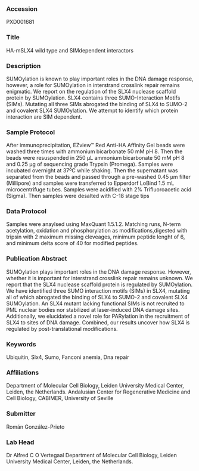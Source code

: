 ### Accession
PXD001681

### Title
HA-mSLX4 wild type and SIMdependent interactors

### Description
SUMOylation is known to play important roles in the DNA damage response, however, a role for SUMOylation in interstrand crosslink repair remains enigmatic.  We report on the regulation of the SLX4 nuclease scaffold protein by SUMOylation. SLX4 contains three SUMO-Interaction Motifs (SIMs). Mutating all three SIMs abrogated the binding of SLX4 to SUMO-2 and covalent SLX4 SUMOylation. We attempt to identify which protein interaction are SIM dependent.

### Sample Protocol
After immunoprecipitation, EZview™ Red Anti-HA Affinity Gel beads were washed three times with ammonium bicarbonate 50 mM pH 8. Then the beads were resuspended in 250 µL ammonium bicarbonate 50 mM pH 8 and 0.25 µg of sequencing grade Trypsin (Promega). Samples were incubated overnight at 37ºC while shaking. Then the supernatant was separated from the beads and passed through a pre-washed 0.45 µm filter (Millipore) and samples were transferred to Epperdorf LoBind 1.5 mL microcentrifuge tubes. Samples were acidified with 2% Trifluoroacetic acid (Sigma). Then samples were desalted with C-18 stage tips

### Data Protocol
Samples were anaylsed using MaxQuant 1.5.1.2. Matching runs, N-term acetylation, oxidation and phosphorylation as modifications,digested with tripsin with 2 maximum missing cleveages, minimum peptide lenght of 6, and minimum delta score of 40 for modified peptides.

### Publication Abstract
SUMOylation plays important roles in the DNA damage response. However, whether it is important for interstrand crosslink repair remains unknown. We report that the SLX4 nuclease scaffold protein is regulated by SUMOylation. We have identified three SUMO interaction motifs (SIMs) in SLX4, mutating all of which abrogated the binding of SLX4 to SUMO-2 and covalent SLX4 SUMOylation. An SLX4 mutant lacking functional SIMs is not recruited to PML nuclear bodies nor stabilized at laser-induced DNA damage sites. Additionally, we elucidated a novel role for PARylation in the recruitment of SLX4 to sites of DNA damage. Combined, our results uncover how SLX4 is regulated by post-translational modifications.

### Keywords
Ubiquitin, Slx4, Sumo, Fanconi anemia, Dna repair

### Affiliations
Department of Molecular Cell Biology, Leiden University Medical Center, Leiden, the Netherlands.
Andalusian Center for Regenerative Medicine and Cell Biology, CABIMER, University of Seville

### Submitter
Román González-Prieto

### Lab Head
Dr Alfred C O Vertegaal
Department of Molecular Cell Biology, Leiden University Medical Center, Leiden, the Netherlands.


